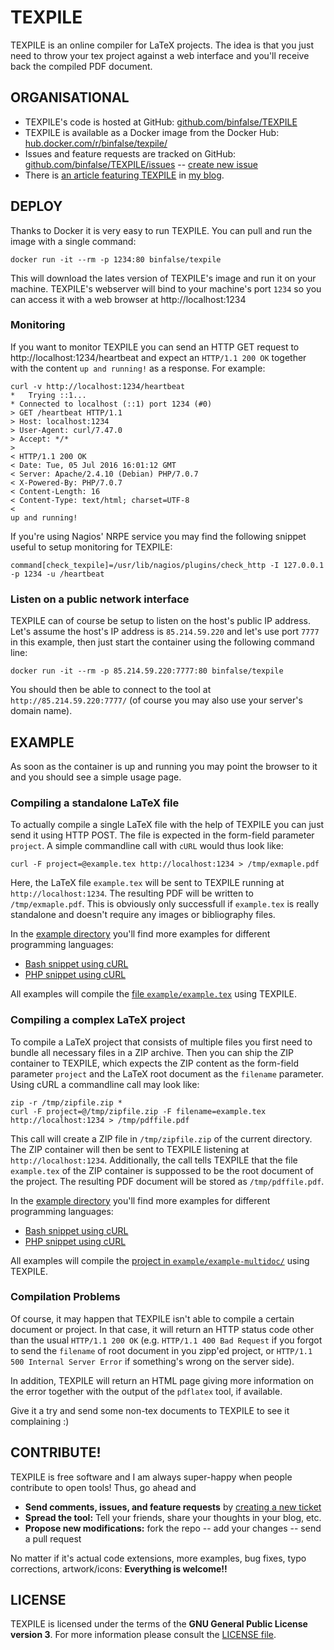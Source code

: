 # TEXPILE

TEXPILE is an online compiler for LaTeX projects. The idea is that you just need to throw your tex project against a web interface and you'll receive back the compiled PDF document.





## ORGANISATIONAL

* TEXPILE's code is hosted at GitHub: [github.com/binfalse/TEXPILE](https://github.com/binfalse/TEXPILE)
* TEXPILE is available as a Docker image from the Docker Hub: [hub.docker.com/r/binfalse/texpile/](https://hub.docker.com/r/binfalse/texpile/)
* Issues and feature requests are tracked on GitHub: [github.com/binfalse/TEXPILE/issues](https://github.com/binfalse/TEXPILE/issues) -- [create new issue](https://github.com/binfalse/TEXPILE/issues/new)
* There is [an article featuring TEXPILE](https://binfalse.de/2016/07/29/generate-pdf-documents-on-smartphones-smartwatches-raspberry-pis-etc/) in [my blog](https://binfalse.de).




## DEPLOY

Thanks to Docker it is very easy to run TEXPILE. You can pull and run the image with a single command:

    docker run -it --rm -p 1234:80 binfalse/texpile

This will download the lates version of TEXPILE's image and run it on your machine.
TEXPILE's webserver will bind to your machine's port `1234` so you can access it with a web browser at http://localhost:1234

### Monitoring

If you want to monitor TEXPILE you can send an HTTP GET request to http://localhost:1234/heartbeat and expect an `HTTP/1.1 200 OK` together with the content `up and running!` as a response.
For example:

    curl -v http://localhost:1234/heartbeat
    *   Trying ::1...
    * Connected to localhost (::1) port 1234 (#0)
    > GET /heartbeat HTTP/1.1
    > Host: localhost:1234
    > User-Agent: curl/7.47.0
    > Accept: */*
    >
    < HTTP/1.1 200 OK
    < Date: Tue, 05 Jul 2016 16:01:12 GMT
    < Server: Apache/2.4.10 (Debian) PHP/7.0.7
    < X-Powered-By: PHP/7.0.7
    < Content-Length: 16
    < Content-Type: text/html; charset=UTF-8
    <
    up and running!

If you're using Nagios' NRPE service you may find the following snippet useful to setup monitoring for TEXPILE:

    command[check_texpile]=/usr/lib/nagios/plugins/check_http -I 127.0.0.1 -p 1234 -u /heartbeat

### Listen on a public network interface

TEXPILE can of course be setup to listen on the host's public IP address. Let's assume the host's IP address is `85.214.59.220` and let's use port `7777` in this example, then just start the container using the following command line:

    docker run -it --rm -p 85.214.59.220:7777:80 binfalse/texpile

You should then be able to connect to the tool at `http://85.214.59.220:7777/` (of course you may also use your server's domain name).





## EXAMPLE

As soon as the container is up and running you may point the browser to it and you should see a simple usage page.



### Compiling a standalone LaTeX file
To actually compile a single LaTeX file with the help of TEXPILE you can just send it using HTTP POST. The file is expected in the form-field parameter `project`. A simple commandline call with `cURL` would thus look like:

    curl -F project=@example.tex http://localhost:1234 > /tmp/exmaple.pdf

Here, the LaTeX file `example.tex` will be sent to TEXPILE running at `http://localhost:1234`. The resulting PDF will be written to `/tmp/exmaple.pdf`. This is obviously only successfull if `example.tex` is really standalone and doesn't require any images or bibliography files.

In the [example directory](example/) you'll find more examples for different programming languages:

* [Bash snippet using cURL](example/snippet.sh)
* [PHP snippet using cURL](example/snippet.php)

All examples will compile the [file `example/example.tex`](example/example.tex) using TEXPILE.



### Compiling a complex LaTeX project
To compile a LaTeX project that consists of multiple files you first need to bundle all necessary files in a ZIP archive. Then you can ship the ZIP container to TEXPILE, which expects the ZIP content as the form-field parameter `project` and the LaTeX root document as the `filename` parameter. Using cURL a commandline call may look like:

    zip -r /tmp/zipfile.zip *
    curl -F project=@/tmp/zipfile.zip -F filename=example.tex http://localhost:1234 > /tmp/pdffile.pdf

This call will create a ZIP file in `/tmp/zipfile.zip` of the current directory. The ZIP container will then be sent to TEXPILE listening at `http://localhost:1234`. Additionally, the call tells TEXPILE that the file `example.tex` of the ZIP container is suppossed to be the root document of the project. The resulting PDF document will be stored as `/tmp/pdffile.pdf`.

In the [example directory](example/) you'll find more examples for different programming languages:

* [Bash snippet using cURL](example/snippet.sh)
* [PHP snippet using cURL](example/snippet.php)

All examples will compile the [project in `example/example-multidoc/`](example/example-multidoc/) using TEXPILE.




### Compilation Problems
Of course, it may happen that TEXPILE isn't able to compile a certain document or project. In that case, it will return an HTTP status code other than the usual `HTTP/1.1 200 OK` (e.g. `HTTP/1.1 400 Bad Request` if you forgot to send the `filename` of root document in you zipp'ed project, or `HTTP/1.1 500 Internal Server Error` if something's wrong on the server side).

In addition, TEXPILE will return an HTML page giving more information on the error together with the output of the `pdflatex` tool, if available.

Give it a try and send some non-tex documents to TEXPILE to see it complaining :)




## CONTRIBUTE!

TEXPILE is free software and I am always super-happy when people contribute to open tools! Thus, go ahead and

* **Send comments, issues, and feature requests** by [creating a new ticket](https://github.com/binfalse/TEXPILE/issues/new)
* **Spread the tool:** Tell your friends, share your thoughts in your blog, etc.
* **Propose new modifications:** fork the repo -- add your changes -- send a pull request

No matter if it's actual code extensions, more examples, bug fixes, typo corrections, artwork/icons: **Everything is welcome!!**





## LICENSE

TEXPILE is licensed under the terms of the **GNU General Public License version 3**.
For more information please consult the [LICENSE file](LICENSE).

